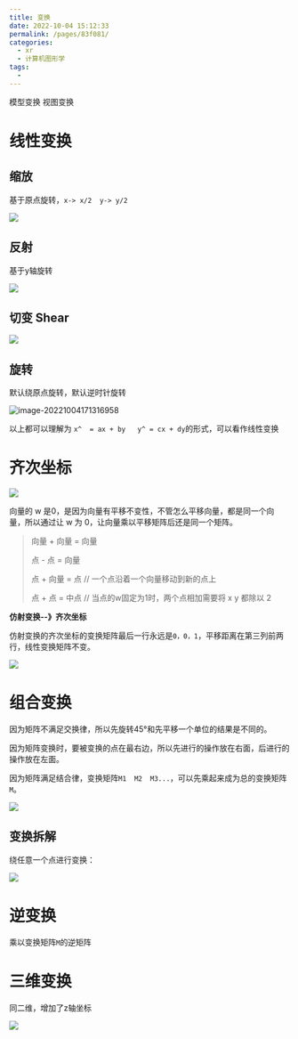 ```yaml
---
title: 变换
date: 2022-10-04 15:12:33
permalink: /pages/83f081/
categories:
  - xr
  - 计算机图形学
tags:
  - 
---
```

模型变换  视图变换

<!-- more -->

# 线性变换

## 缩放

基于原点旋转，`x-> x/2  y-> y/2`

![](https://meteor-pic.oss-cn-shenzhen.aliyuncs.com/image/20221004164553.png)

## 反射

基于y轴旋转

![](https://meteor-pic.oss-cn-shenzhen.aliyuncs.com/image/20221004165553.png)

## 切变 Shear

![](https://meteor-pic.oss-cn-shenzhen.aliyuncs.com/image/20221004170124.png)

## 旋转

默认绕原点旋转，默认逆时针旋转

![image-20221004171316958](E:\document\project\blogSource\docs\07.xr\00.计算机图形学\assets\image-20221004171316958.png)



以上都可以理解为 `x^  = ax + by   y^ = cx + dy`的形式，可以看作线性变换



# 齐次坐标

![](https://meteor-pic.oss-cn-shenzhen.aliyuncs.com/image/20221004175013.png)

向量的 w 是0，是因为向量有平移不变性，不管怎么平移向量，都是同一个向量，所以通过让 w 为 0，让向量乘以平移矩阵后还是同一个矩阵。

> 向量 + 向量 = 向量
>
> 点 - 点 = 向量  
>
> 点 + 向量 = 点   // 一个点沿着一个向量移动到新的点上
>
> 点 + 点 = 中点  // 当点的w固定为1时，两个点相加需要将 x y 都除以 2



**仿射变换--》齐次坐标**

仿射变换的齐次坐标的变换矩阵最后一行永远是`0，0，1`，平移距离在第三列前两行，线性变换矩阵不变。

![](https://meteor-pic.oss-cn-shenzhen.aliyuncs.com/image/20221004180445.png)

# 组合变换

因为矩阵不满足交换律，所以先旋转45°和先平移一个单位的结果是不同的。

因为矩阵变换时，要被变换的点在最右边，所以先进行的操作放在右面，后进行的操作放在左面。

因为矩阵满足结合律，变换矩阵`M1  M2  M3...`，可以先乘起来成为总的变换矩阵`M`。

![](https://meteor-pic.oss-cn-shenzhen.aliyuncs.com/image/20221004181858.png)

## 变换拆解

绕任意一个点进行变换：

![](https://meteor-pic.oss-cn-shenzhen.aliyuncs.com/image/20221004182702.png)

# 逆变换

乘以变换矩阵`M`的逆矩阵



# 三维变换

同二维，增加了z轴坐标

![](https://meteor-pic.oss-cn-shenzhen.aliyuncs.com/image/20221004183208.png)